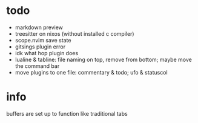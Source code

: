 # todo
- markdown preview
- treesitter on nixos (without installed c compiler)
- scope.nvim save state
- gitsings plugin error
- idk what hop plugin does
- lualine & tabline: file naming on top, remove from bottom; maybe move the command bar
- move plugins to one file: commentary & todo; ufo & statuscol
# info
buffers are set up to function like traditional tabs
